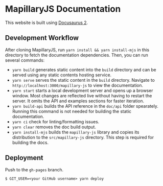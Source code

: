 # MapillaryJS Documentation

This website is built using [Docusaurus 2](https://docusaurus.io/).

## Development Workflow

After cloning MapillaryJS, run `yarn install && yarn install-mjs` in this directory to fetch the documentation dependencies. Then, you can run several commands:

- `yarn build` generates static content into the `build` directory and can be served using any static contents hosting service.
- `yarn serve` serves the static content in the `build` directory. Navigate to `http://localhost:3000/mapillary-js` to view the documentation.
- `yarn start` starts a local development server and opens up a browser window. Most changes are reflected live without having to restart the server. It omits the API and examples sections for faster iteration.
- `yarn build-api` builds the API reference in the `doc/api` folder spearately. Running this command is not needed for building the static documentation.
- `yarn ci` check for linting/formatting issues.
- `yarn clear` removes the doc build output.
- `yarn install-mjs` builds the `mapillary-js` library and copies its distribution to the `src/mapillary-js` directory. This step is required for building the docs.

## Deployment

Push to the `gh-pages` branch.

```
$ GIT_USER=<your GitHub username> yarn deploy
```
